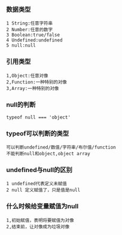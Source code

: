 <!--
 * @Author: your name
 * @Date: 2021-03-09 21:26:59
 * @LastEditTime: 2021-03-09 22:46:56
 * @LastEditors: Please set LastEditors
 * @Description: In User Settings Edit
 * @FilePath: /interview/javascript/202103010/README.md
-->
### 数据类型
```
1 String:任意字符串
2 Number:任意的数字
3 Boolean:true/false
4 Undefined:undefined
5 null:null
```
### 引用类型
```
1,Object:任意对像
2,Function:一种特别的对像
3,Array:一种特别的对像
```
### null的判断
```
typeof null === 'object'
```
### typeof可以判断的类型
```
可以判断undefined/数值/字符串/布尔值/function
不能判断null和object,object array
```
### undefined与null的区别
```
1 undefined代表定义未赋值
2 null 定义赋值了，只是值是null
```
### 什么时候给变量赋值为null
```
1,初始赋值，表明将要赋值为对像
2,结束前，让对像成为垃圾对像
```






